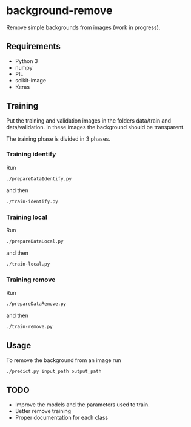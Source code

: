 # background-remove
Remove simple backgrounds from images (work in progress).

## Requirements

- Python 3
- numpy
- PIL
- scikit-image
- Keras

## Training

Put the training and validation images in the folders data/train and data/validation.
In these images the background should be transparent.

The training phase is divided in 3 phases.

### Training identify

Run
```sh
./prepareDataIdentify.py
```
and then
```sh
./train-identify.py
```

### Training local

Run
```sh
./prepareDataLocal.py
```
and then
```sh
./train-local.py
```

### Training remove

Run
```sh
./prepareDataRemove.py
```
and then
```sh
./train-remove.py
```

## Usage

To remove the background from an image run

```sh
./predict.py input_path output_path
```

## TODO
- Improve the models and the parameters used to train.
- Better remove training
- Proper documentation for each class
